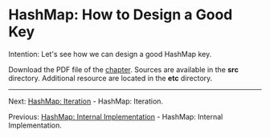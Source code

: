 # HashMap: How to Design a Good Key

Intention: Let's see how we can design a good HashMap key.

Download the PDF file of the [chapter](chapter_25.pdf). Sources are available in the <b>src</b> directory. 
Additional resource are located in the <b>etc</b> directory.

<hr>

Next: [HashMap: Iteration](chapter_26.md "HashMap: Iteration") - HashMap: Iteration.

Previous: [HashMap: Internal Implementation](chapter_24.md "HashMap: Internal Implementation") - HashMap: Internal Implementation.